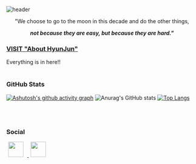 ![header](https://capsule-render.vercel.app/api?type=soft&color=408FFF&height=80&section=header&text=HyunJun's%20Profile&fontSize=40&animation=scaleIn&fontColor=FFFFFF)
<div align="center">
   "We choose to go to the moon in this decade and do the other things,
    
***not because they are easy, but because they are hard."***
</div>

### [VISIT "About HyunJun"](https://hyun3246.github.io/about-hyunjun/)
Everything is in here!!
<br/>
<br/>

### GitHub Stats
[![Ashutosh's github activity graph](https://github-readme-activity-graph.vercel.app/graph?username=Hyun3246&theme=minimal)](https://github.com/ashutosh00710/github-readme-activity-graph)
![Anurag's GitHub stats](https://github-readme-stats.vercel.app/api?username=Hyun3246&show_icons=true&theme=default)
[![Top Langs](https://github-readme-stats.vercel.app/api/top-langs/?username=Hyun3246&layout=compact)](https://github.com/anuraghazra/github-readme-stats)

<br/>
<br/>

### Social

<a href="https://instagram.com/hyunj0207">
    <img 
        src="http://img.shields.io/badge/-FFFFFF?style=flat-square&logo=Instagram&link=https://instagram.com/hyunj0207"
        style="height : 40px; margin-left : 5px; margin-right : 10px;"/>
</a>

<a href="mailto:guswns6370@gmail.com">
    <img 
        src="http://img.shields.io/badge/-FFFFFF?style=flat-square&logo=Gmail&link=mailto:guswns6370@gmail.com"
        style="height : 40px; margin-left : 5px; margin-right : 10px;"/>
</a>

<!--
**Hyun3246/Hyun3246** is a ✨ _special_ ✨ repository because its `README.md` (this file) appears on your GitHub profile.

Here are some ideas to get you started:

- 🔭 I’m currently working on ...
- 🌱 I’m currently learning ...
- 👯 I’m looking to collaborate on ...
- 🤔 I’m looking for help with ...
- 💬 Ask me about ...
- 📫 How to reach me: ...
- 😄 Pronouns: ...
- ⚡ Fun fact: ...
-->
